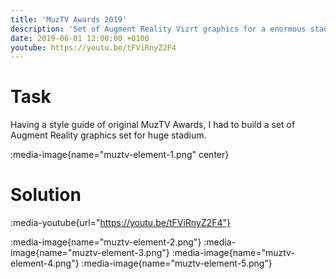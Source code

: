 ```yaml
---
title: 'MuzTV Awards 2019'
description: 'Set of Augment Reality Vizrt graphics for a enormous stadium in Russia.'
date: 2019-06-01 12:00:00 +0100
youtube: https://youtu.be/tFViRnyZ2F4
---
```


# Task

Having a style guide of original MuzTV Awards, I had to build a set of Augment Reality graphics set for huge stadium.

:media-image{name="muztv-element-1.png" center}

# Solution

:media-youtube{url="https://youtu.be/tFViRnyZ2F4"}

:media-image{name="muztv-element-2.png"}
:media-image{name="muztv-element-3.png"}
:media-image{name="muztv-element-4.png"}
:media-image{name="muztv-element-5.png"}
